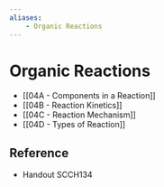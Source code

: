 ```yaml
---
aliases:
    - Organic Reactions
---
```


# Organic Reactions

- [[04A - Components in a Reaction]]
- [[04B - Reaction Kinetics]]
- [[04C - Reaction Mechanism]]
- [[04D - Types of Reaction]]

## Reference

- Handout SCCH134
